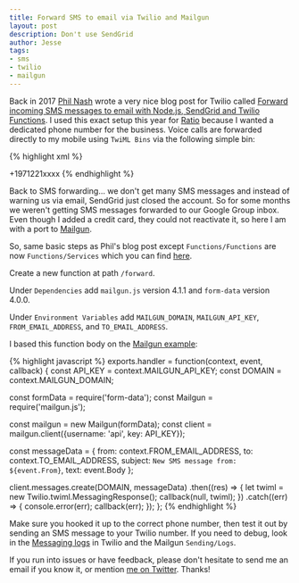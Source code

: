 ```yaml
---
title: Forward SMS to email via Twilio and Mailgun
layout: post
description: Don't use SendGrid
author: Jesse
tags:
- sms
- twilio
- mailgun
---
```


Back in 2017 [Phil Nash](https://twitter.com/philnash) wrote a very nice blog post for Twilio
called [Forward incoming SMS messages to email with Node.js, SendGrid and Twilio 
Functions](https://www.twilio.com/blog/2017/07/forward-incoming-sms-messages-to-email-with-node-js-sendgrid-and-twilio-functions.html). 
I used this exact setup this year for [Ratio](https://ratiopbc.com) because I wanted a dedicated phone number 
for the business. Voice calls are forwarded directly to my mobile using `TwiML Bins` via the following simple 
  bin:

{% highlight xml %}
<?xml version="1.0" encoding="UTF-8"?>
<Response>
  <Dial>+1971221xxxx</Dial>
</Response>
{% endhighlight %}

Back to SMS forwarding... we don't get many SMS messages and instead of warning us via email, SendGrid just 
closed the account. So for some months we weren't getting SMS messages forwarded to our Google Group inbox.
Even though I added a credit card, they could not reactivate it, so here I am with a port 
to [Mailgun](https://www.mailgun.com/).

So, same basic steps as Phil's blog post except `Functions/Functions` are now `Functions/Services` which you
can find 
[here](https://console.twilio.com/us1/develop/functions/services?frameUrl=/console/functions/overview/services).

Create a new function at path `/forward`.

Under `Dependencies` add `mailgun.js` version 4.1.1 and `form-data` version 4.0.0.

Under `Environment Variables` add `MAILGUN_DOMAIN`, `MAILGUN_API_KEY`, `FROM_EMAIL_ADDRESS`, and 
`TO_EMAIL_ADDRESS`.

I based this function body on the [Mailgun 
example](https://documentation.mailgun.com/en/latest/quickstart-sending.html#send-via-api):

{% highlight javascript %}
exports.handler = function(context, event, callback) {
  const API_KEY = context.MAILGUN_API_KEY;
  const DOMAIN = context.MAILGUN_DOMAIN;

  const formData = require('form-data');
  const Mailgun = require('mailgun.js');

  const mailgun = new Mailgun(formData);
  const client = mailgun.client({username: 'api', key: API_KEY});

  const messageData = {
    from: context.FROM_EMAIL_ADDRESS,
    to: context.TO_EMAIL_ADDRESS,
    subject: `New SMS message from: ${event.From}`,
    text: event.Body
  };

  client.messages.create(DOMAIN, messageData)
  .then((res) => {
      let twiml = new Twilio.twiml.MessagingResponse();
      callback(null, twiml);
  })
  .catch((err) => {
    console.error(err);
    callback(err);
  });
};
{% endhighlight %}

Make sure you hooked it up to the correct phone number, then test it out by sending an SMS message to your 
Twilio number. If you need to debug, look in the [Messaging 
logs](https://console.twilio.com/us1/monitor/logs/sms?frameUrl=%2Fconsole%2Fsms%2Flogs%3Fx-target-region%3Dus1) 
in Twilio and the Mailgun `Sending/Logs`.

If you run into issues or have feedback, please don't hesitate to send me an email if you know it, or mention 
[me on Twitter](https://twitter.com/jc00ke). Thanks!
